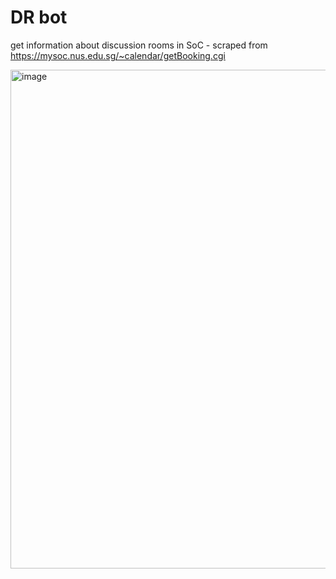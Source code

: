 # DR bot
get information about discussion rooms in SoC - scraped from https://mysoc.nus.edu.sg/~calendar/getBooking.cgi

<img width="798" alt="image" src="https://github.com/user-attachments/assets/ba11908c-abcf-456f-9874-79c97a82bd55">
